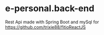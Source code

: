 # e-personal.back-end
Rest Api made with Spring Boot and mySql for https://github.com/trixie88/fitioReactJS
